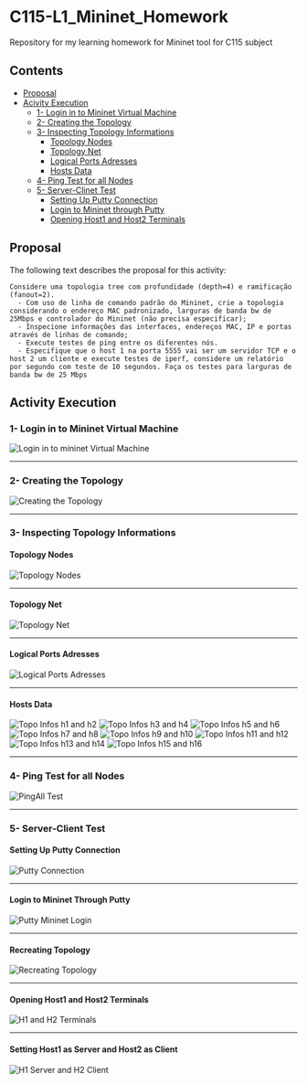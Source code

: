 # C115-L1_Mininet_Homework
Repository for my learning homework for Mininet tool for C115 subject

## Contents

- [Proposal](#proposal)
- [Acivity Execution](#activity-execution)
  - [1- Login in to Mininet Virtual Machine](#1--login-in-to-mininet-virtual-machine)
  - [2- Creating the Topology](#2--creating-the-topology)
  - [3- Inspecting Topology Informations](#3--inspecting-topology-informations)
    - [Topology Nodes](#topology-nodes)
    - [Topology Net](#topology-net)
    - [Logical Ports Adresses](#logical-ports-adresses)
    - [Hosts Data](#hosts-data)
  - [4- Ping Test for all Nodes](#4--ping-test-for-all-nodes)
  - [5- Server-Clinet Test](#5--server-client-test)
    - [Setting Up Putty Connection](#setting-up-putty-connection)
    - [Login to Mininet through Putty](#login-to-mininet-through-putty)
    - [Opening Host1 and Host2 Terminals](#opening-host1-and-host2-terminals)



## Proposal

The following text describes the proposal for this activity:

``` text
Considere uma topologia tree com profundidade (depth=4) e ramificação (fanout=2).
  - Com uso de linha de comando padrão do Mininet, crie a topologia considerando o endereço MAC padronizado, larguras de banda bw de 25Mbps e controlador do Mininet (não precisa especificar);
  - Inspecione informações das interfaces, endereços MAC, IP e portas através de linhas de comando;
  - Execute testes de ping entre os diferentes nós.
  - Especifique que o host 1 na porta 5555 vai ser um servidor TCP e o host 2 um cliente e execute testes de iperf, considere um relatório por segundo com teste de 10 segundos. Faça os testes para larguras de banda bw de 25 Mbps
```

## Activity Execution

### 1- Login in to Mininet Virtual Machine

![Login in to mininet Virtual Machine](images/mn-vm-prep/login.png)

---

### 2- Creating the Topology

![Creating the Topology](images/mn-vm/creating-topology.png)

---

### 3- Inspecting Topology Informations

#### Topology Nodes

![Topology Nodes](images/mn-vm/nodes.png)

---

#### Topology Net

![Topology Net](images/mn-vm/net.png)

---

#### Logical Ports Adresses

![Logical Ports Adresses](images/mn-vm/dump.png)

---

#### Hosts Data

![Topo Infos h1 and h2](images/mn-vm/ifconfig-h1-h2.png)
![Topo Infos h3 and h4](images/mn-vm/ifconfig-h3-h4.png)
![Topo Infos h5 and h6](images/mn-vm/ifconfig-h5-h6.png)
![Topo Infos h7 and h8](images/mn-vm/ifconfig-h7-h8.png)
![Topo Infos h9 and h10](images/mn-vm/ifconfig-h9-h10.png)
![Topo Infos h11 and h12](images/mn-vm/ifconfig-h11-h12.png)
![Topo Infos h13 and h14](images/mn-vm/ifconfig-h13-h14.png)
![Topo Infos h15 and h16](images/mn-vm/ifconfig-h15-h16.png)

---

### 4- Ping Test for all Nodes

![PingAll Test](images/mn-vm/pingall.png)

---

### 5- Server-Client Test

#### Setting Up Putty Connection

![Putty Connection](images/putty/putty-connection.png)

---

#### Login to Mininet Through Putty

![Putty Mininet Login](images/putty/login.png)

---

#### Recreating Topology

![Recreating Topology](images/putty/recreating-topology.png)

---

#### Opening Host1 and Host2 Terminals

![H1 and H2 Terminals](images/putty/h1-h2-terminals.png)

---

#### Setting Host1 as Server and Host2 as Client

![H1 Server and H2 Client](images/putty/h1-h2-server-client.png)








